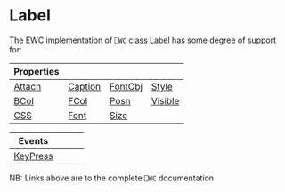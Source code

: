# Label

The EWC implementation of [`⎕WC` class Label](https://help.dyalog.com/19.0/index.htm#GUI/Objects/Label.htm) has some degree of support for:

| Properties|  |  |  |
|--|--|--|--|
 |  [Attach](https://help.dyalog.com/19.0/index.htm#GUI/Properties/Attach.htm)  |  [Caption](https://help.dyalog.com/19.0/index.htm#GUI/Properties/Caption.htm)  |  [FontObj](https://help.dyalog.com/19.0/index.htm#GUI/Properties/FontObj.htm)  |  [Style](https://help.dyalog.com/19.0/index.htm#GUI/Properties/Style.htm)     |
 |  [BCol](https://help.dyalog.com/19.0/index.htm#GUI/Properties/BCol.htm)      |  [FCol](https://help.dyalog.com/19.0/index.htm#GUI/Properties/FCol.htm)        |  [Posn](https://help.dyalog.com/19.0/index.htm#GUI/Properties/Posn.htm)        |  [Visible](https://help.dyalog.com/19.0/index.htm#GUI/Properties/Visible.htm) |
 |  [CSS](https://help.dyalog.com/19.0/index.htm#GUI/Properties/CSS.htm)        |  [Font](https://help.dyalog.com/19.0/index.htm#GUI/Properties/Font.htm)        |  [Size](https://help.dyalog.com/19.0/index.htm#GUI/Properties/Size.htm)        |                                                                               |


| Events|  |  |  |
|--|--|--|--|
 |  [KeyPress](https://help.dyalog.com/19.0/index.htm#GUI/MethodOrEvents/KeyPress.htm)  |                                                                                      |                                                                                      |                                                                                     |

NB: Links above are to the complete `⎕WC` documentation
